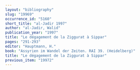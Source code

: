 ```yaml
---
layout: "bibliography"
slug: "19969"
occurrence_id: "5160"
short_title: "al-Jadir 1997"
author: "al-Jadir, Walid"
publication_year: "1997"
title: "Le dégagement de la Ziggurat à Sippar"
pages: "291-293"
editor: "Hauptmann, H."
book: "Assyrien im Wandel der Zeiten. RAI 39. (Heidelberg)"
title: "Le dégagement de la Ziggurat à Sippar"
previous_item: "19972"
---
```

